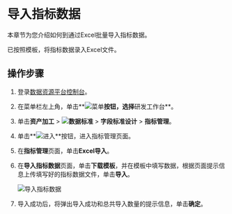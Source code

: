 # 导入指标数据

本章节为您介绍如何到通过Excel批量导入指标数据。

已按照模板，将指标数据录入Excel文件。

## 操作步骤

1.  登录[数据资源平台控制台](https://dataq.console.aliyun.com)。

2.  在菜单栏左上角，单击**![菜单](https://static-aliyun-doc.oss-accelerate.aliyuncs.com/assets/img/zh-CN/6504337061/p188771.png)**按钮，选择**研发工作台**。

3.  单击**资产加工** \> **![数据标准](https://static-aliyun-doc.oss-accelerate.aliyuncs.com/assets/img/zh-CN/6358100161/p208862.png)** \> **字段标准设计** \> **指标管理**。

4.  单击**![进入](https://static-aliyun-doc.oss-accelerate.aliyuncs.com/assets/img/zh-CN/6504337061/p188815.png)**按钮，进入指标管理页面。

5.  在**指标管理**页面，单击**Excel导入**。

6.  在**导入指标数据**页面，单击**下载模板**，并在模板中填写数据，根据页面提示信息上传填写好的指标数据文件，单击**导入**。

    ![导入指标数据](https://static-aliyun-doc.oss-accelerate.aliyuncs.com/assets/img/zh-CN/8766160161/p212893.png)

7.  导入成功后，将弹出导入成功和总共导入数量的提示信息，单击**确定**。


